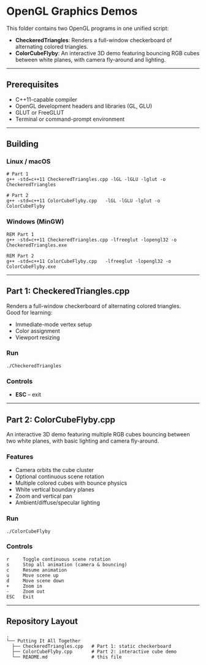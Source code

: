 # OpenGL Graphics Demos

This folder contains two OpenGL programs in one unified script:

- **CheckeredTriangles**: Renders a full-window checkerboard of alternating colored triangles.
- **ColorCubeFlyby**: An interactive 3D demo featuring bouncing RGB cubes between white planes, with camera fly-around and lighting.

---

## Prerequisites

- C++11-capable compiler  
- OpenGL development headers and libraries (GL, GLU)  
- GLUT or FreeGLUT  
- Terminal or command-prompt environment  

---

## Building

### Linux / macOS

    # Part 1
    g++ -std=c++11 CheckeredTriangles.cpp -lGL -lGLU -lglut -o CheckeredTriangles

    # Part 2
    g++ -std=c++11 ColorCubeFlyby.cpp   -lGL -lGLU -lglut -o ColorCubeFlyby

### Windows (MinGW)

    REM Part 1
    g++ -std=c++11 CheckeredTriangles.cpp -lfreeglut -lopengl32 -o CheckeredTriangles.exe

    REM Part 2
    g++ -std=c++11 ColorCubeFlyby.cpp   -lfreeglut -lopengl32 -o ColorCubeFlyby.exe

---

## Part 1: CheckeredTriangles.cpp

Renders a full-window checkerboard of alternating colored triangles.  
Good for learning:
- Immediate-mode vertex setup  
- Color assignment  
- Viewport resizing  

### Run

    ./CheckeredTriangles

### Controls

- **ESC** – exit  

---

## Part 2: ColorCubeFlyby.cpp

An interactive 3D demo featuring multiple RGB cubes bouncing between two white planes, with basic lighting and camera fly-around.

### Features

- Camera orbits the cube cluster  
- Optional continuous scene rotation  
- Multiple colored cubes with bounce physics  
- White vertical boundary planes  
- Zoom and vertical pan  
- Ambient/diffuse/specular lighting  

### Run

    ./ColorCubeFlyby

### Controls

    r     Toggle continuous scene rotation  
    s     Stop all animation (camera & bouncing)  
    c     Resume animation  
    u     Move scene up  
    d     Move scene down  
    +     Zoom in  
    -     Zoom out  
    ESC   Exit  

---

## Repository Layout

    .
    └── Putting It All Together
      ├── CheckeredTriangles.cpp   # Part 1: static checkerboard
      ├── ColorCubeFlyby.cpp       # Part 2: interactive cube demo
      └── README.md                # this file
